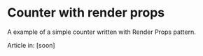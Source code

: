 # Counter with render props

A example of a simple counter written with Render Props pattern.

Article in: [soon]
